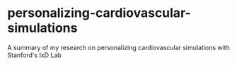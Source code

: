 # personalizing-cardiovascular-simulations
A summary of my research on personalizing cardiovascular simulations with Stanford's IxD Lab
